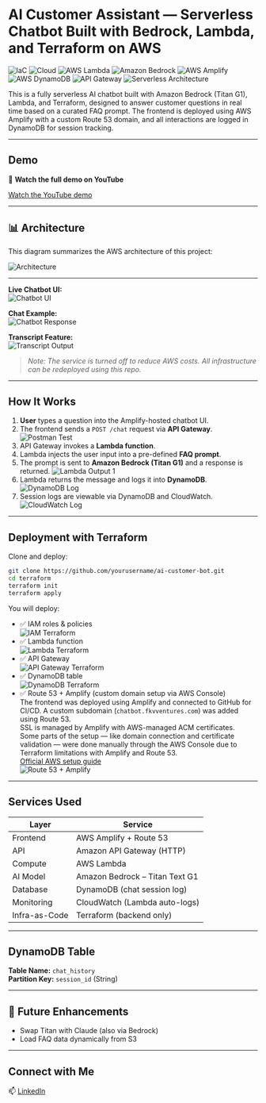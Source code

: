 # AI Customer Assistant — Serverless Chatbot Built with Bedrock, Lambda, and Terraform on AWS


![IaC](https://img.shields.io/badge/IaC-Terraform-7B42BC?style=for-the-badge&logo=terraform)
![Cloud](https://img.shields.io/badge/Cloud-AWS-232F3E?style=for-the-badge&logo=amazonaws)
![AWS Lambda](https://img.shields.io/badge/AWS%20Lambda-Serverless-F58536?style=for-the-badge&logo=awslambda)
![Amazon Bedrock](https://img.shields.io/badge/Amazon%20Bedrock-Titan%20Text%20G1-1A6FFF?style=for-the-badge&logo=amazonaws)
![AWS Amplify](https://img.shields.io/badge/AWS%20Amplify-Frontend-FF9900?style=for-the-badge&logo=awsamplify)
![AWS DynamoDB](https://img.shields.io/badge/AWS%20DynamoDB-Session%20Log-4053D6?style=for-the-badge&logo=amazonaws)
![API Gateway](https://img.shields.io/badge/API%20Gateway-HTTP%20API-DD3464?style=for-the-badge&logo=amazonaws)
![Serverless Architecture](https://img.shields.io/badge/Architecture-Serverless-4B5563?style=for-the-badge)

This is a fully serverless AI chatbot built with Amazon Bedrock (Titan G1), Lambda, and Terraform, designed to answer customer questions in real time based on a curated FAQ prompt. The frontend is deployed using AWS Amplify with a custom Route 53 domain, and all interactions are logged in DynamoDB for session tracking.

---

## Demo

🎥 **Watch the full demo on YouTube**  


[Watch the YouTube demo](https://youtu.be/)

---

## 📊 Architecture

This diagram summarizes the AWS architecture of this project:

![Architecture](./screenshots/ai-customer-bot.png)

---

**Live Chatbot UI:**  
![Chatbot UI](./screenshots/Webpage.png)

**Chat Example:**  
![Chatbot Response](./screenshots/Webpage-prompt.png)

**Transcript Feature:**  
![Transcript Output](./screenshots/Download-Transcripts.png)
> *Note: The service is turned off to reduce AWS costs. All infrastructure can be redeployed using this repo.*


---
## How It Works

1. **User** types a question into the Amplify-hosted chatbot UI.
2. The frontend sends a `POST /chat` request via **API Gateway**.
   ![Postman Test](./screenshots/postman.png)
3. API Gateway invokes a **Lambda function**.
4. Lambda injects the user input into a pre-defined **FAQ prompt**.
5. The prompt is sent to **Amazon Bedrock (Titan G1)** and a response is returned.
   ![Lambda Output 1](./screenshots/7-lambda-test-success.png)
6. Lambda returns the message and logs it into **DynamoDB**.
   ![DynamoDB Log](./screenshots/9-dynamodb-chat-history.png)  
7. Session logs are viewable via DynamoDB and CloudWatch.
   ![CloudWatch Log](./screenshots/9-Cloudwatch-logs.png)

---

## Deployment with Terraform

Clone and deploy:

```bash
git clone https://github.com/yourusername/ai-customer-bot.git
cd terraform
terraform init
terraform apply
```

You will deploy:
- ✅ IAM roles & policies  
  ![IAM Terraform](./screenshots/3-terraform-iam.png)
- ✅ Lambda function  
  ![Lambda Terraform](./screenshots/4-terraform-lambda.png)
- ✅ API Gateway  
  ![API Gateway Terraform](./screenshots/13-terraform-api-gateway.png)
- ✅ DynamoDB table  
  ![DynamoDB Terraform](./screenshots/8-terraform-dynamodb.png)
- ✅ Route 53 + Amplify (custom domain setup via AWS Console)  
  The frontend was deployed using Amplify and connected to GitHub for CI/CD. A custom subdomain (`chatbot.fkvventures.com`) was added using Route 53.  
  SSL is managed by Amplify with AWS-managed ACM certificates.  
  Some parts of the setup — like domain connection and certificate validation — were done manually through the AWS Console due to Terraform limitations with Amplify and Route 53.  
  [Official AWS setup guide](https://docs.aws.amazon.com/amplify/latest/userguide/custom-domains.html)  
  ![Route 53 + Amplify](./screenshots/amplify-route53.png)


---

## Services Used

| Layer       | Service                         |
|-------------|----------------------------------|
| Frontend    | AWS Amplify + Route 53           |
| API         | Amazon API Gateway (HTTP)        |
| Compute     | AWS Lambda                       |
| AI Model    | Amazon Bedrock – Titan Text G1   |
| Database    | DynamoDB (chat session log)      |
| Monitoring  | CloudWatch (Lambda auto-logs)    |
| Infra-as-Code | Terraform (backend only)       |

---

## DynamoDB Table

**Table Name:** `chat_history`  
**Partition Key:** `session_id` (String)

---

## 🔧 Future Enhancements

- Swap Titan with Claude (also via Bedrock)
- Load FAQ data dynamically from S3

---

## Connect with Me

📫 [LinkedIn](https://www.linkedin.com/in/franc-kevin-v-07108b111/)